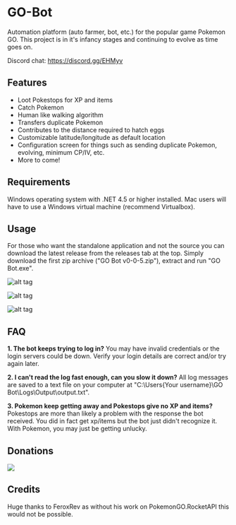# GO-Bot
Automation platform (auto farmer, bot, etc.) for the popular game Pokemon GO. This project is in it's infancy stages and continuing to evolve as time goes on.

Discord chat: https://discord.gg/EHMyv

## Features
- Loot Pokestops for XP and items
- Catch Pokemon
- Human like walking algorithm
- Transfers duplicate Pokemon
- Contributes to the distance required to hatch eggs
- Customizable latitude/longitude as default location
- Configuration screen for things such as sending duplicate Pokemon, evolving, minimum CP/IV, etc.
- More to come!

## Requirements
Windows operating system with .NET 4.5 or higher installed. Mac users will have to use a Windows virtual machine (recommend Virtualbox).

## Usage
For those who want the standalone application and not the source you can download the latest release from the releases tab at the top. Simply download the first zip archive ("GO Bot v0-0-5.zip"), extract and run "GO Bot.exe".

![alt tag](https://i.gyazo.com/1313a2121266352b1510ea7c038b6221.png)

![alt tag](https://i.gyazo.com/bbe43e2574f85b18a21ede0c1177e987.png)

![alt tag](https://i.gyazo.com/108520afef24eded5906a2e4b9df59d1.png)

## FAQ
**1. The bot keeps trying to log in?**
You may have invalid credentials or the login servers could be down. Verify your login details are correct and/or try again later.

**2. I can't read the log fast enough, can you slow it down?**
All log messages are saved to a text file on your computer at "C:\Users\{Your username}\GO Bot\Logs\Output\output.txt".

**3. Pokemon keep getting away and Pokestops give no XP and items?**
Pokestops are more than likely a problem with the response the bot received. You did in fact get xp/items but the bot just didn't recognize it. With Pokemon, you may just be getting unlucky.

## Donations
[![](https://www.paypalobjects.com/en_US/i/btn/btn_donateCC_LG.gif)](https://www.paypal.com/cgi-bin/webscr?cmd=_s-xclick&hosted_button_id=3WXQX4UE94MWY)

## Credits
Huge thanks to FeroxRev as without his work on PokemonGO.RocketAPI this would not be possible.
